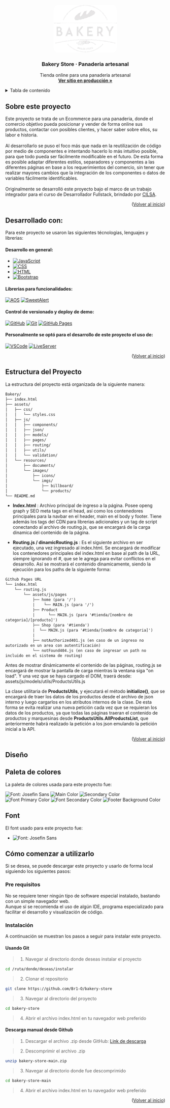 <!-- Improved compatibility of back to top link: See: https://github.com/othneildrew/Best-README-Template/pull/73 -->
<a id="readme-top"></a>
<!--
*** Thanks for checking out the Best-README-Template. If you have a suggestion
*** that would make this better, please fork the repo and create a pull request
*** or simply open an issue with the tag "enhancement".
*** Don't forget to give the project a star!
*** Thanks again! Now go create something AMAZING! :D
-->



<!-- PROJECT SHIELDS -->
<!--
*** I'm using markdown "reference style" links for readability.
*** Reference links are enclosed in brackets [ ] instead of parentheses ( ).
*** See the bottom of this document for the declaration of the reference variables
*** for contributors-url, forks-url, etc. This is an optional, concise syntax you may use.
*** https://www.markdownguide.org/basic-syntax/#reference-style-links
-->
<!--[![LinkedIn][linkedin-shield]][linkedin-url]-->



<!-- PROJECT LOGO -->
<br />
<div align="center">
  <a href="https://raw.githubusercontent.com/Br1-O/bakery-store/main/assets/resources/images/imgs/logo.jpg">
    <img src="https://raw.githubusercontent.com/Br1-O/bakery-store/main/assets/resources/images/imgs/logo.png" alt="Logo" width="200" height="150" style="border-radius:15px;">
  </a>

  <h3 align="center"> Bakery Store · Panaderia artesanal </h3>

  <p align="center">
    Tienda online para una panaderia artesanal
    <br />
    <a href="https://br1-o.github.io/bakery-store"><strong> Ver sitio en producción »</strong></a>
  </p>
</div>



<!-- TABLE OF CONTENTS -->
<details>
  <summary>Tabla de contenido </summary>
  <ol>
    <li>
      <a href="#about-the-project"> Sobre el proyecto</a>
      <ul>
        <li><a href="#built-with"> Construido con</a></li>
      </ul>
    </li>
    <li>
      <a href="#getting-started"> Cómo instalarlo</a>
      <ul>
        <li><a href="#prerequisites"> Pre requisitos</a></li>
        <li><a href="#installation"> Instalación </a></li>
      </ul>
    </li>
  </ol>
</details>



<!-- ABOUT THE PROJECT -->
## Sobre este proyecto

Este proyecto se trata de un Ecommerce para una panaderia, donde el comercio objetivo pueda posicionar y vender de forma online sus productos, contactar con posibles clientes, y hacer saber sobre ellos, su labor e historia. <br><br>
Al desarrollarlo se puso el foco más que nada en la reutilización de código por medio de componentes e intentando hacerlo lo más intuitivo posible, para que todo pueda ser fácilmente modificable en el futuro. De esta forma es posible adaptar diferentes estilos, separadores y componentes a las diferentes páginas en base a los requerimientos del comercio, sin tener que realizar mayores cambios que la integración de los componentes o datos de variables fácilmente identificables.
<br><br>
Originalmente se desarrolló este proyecto bajo el marco de un trabajo integrador para el curso de Desarrollador Fullstack, brindado por [CILSA](https://www.cilsa.org/).

<p align="right">(<a href="#readme-top">Volver al inicio</a>)</p>


## Desarrollado con:

Para este proyecto se usaron las siguientes técnologias, lenguajes y librerias:

#### Desarrollo en general:

* [![JavaScript][JavaScript.com]][JavaScript-url]
* [![CSS][CSS.com]][CSS-url]
* [![HTML][HTML.com]][HTML-url]
* [![Bootstrap][Bootstrap.com]][Bootstrap-url]

#### Librerias para funcionalidades:

[![AOS][AOS.com]][AOS-url]
[![SweetAlert][SweetAlert.com]][SweetAlert-url]

#### Control de versionado y deploy de demo:

[![GitHub][GitHub.com]][GitHub-url]
[![Git][Git.com]][Git-url]
[![GitHub Pages][GitHubPages.com]][GitHubPages-url]

#### Personalmente se optó para el desarrollo de este proyecto el uso de:

[![VSCode][VSCode.com]][VSCode-url]
[![LiveServer][LiveServer.com]][LiveServer-url]

<p align="right">(<a href="#readme-top">Volver al inicio</a>)</p>


## Estructura del Proyecto

La estructura del proyecto está organizada de la siguiente manera:

```plaintext
Bakery/
├── index.html
├── assets/
│   ├── css/
│   │   └── styles.css
│   ├── js/
│   │   ├── components/
│   │   ├── json/
│   │   ├── models/
│   │   ├── pages/
│   │   ├── routing/
│   │   ├── utils/
│   │   └── validation/
│   └── resources/
│       ├── documents/
│       └── images/
│           ├── icons/
│           └── imgs/
│               ├── billboard/
│               └── products/
└── README.md
```

* **Index.html** : 
Archivo principal de ingreso a la página. Posee openg graph y SEO meta tags en el head, así como los contenedores principales para la navbar en el header, main en el body y footer.
Tiene además los tags del CDN para librerias adicionales y un tag de script conectando al archivo de routing.js, que se encargará de la carga dinamica del contenido de la página.

* **Routing.js / dinamicRouting.js** :
Es el siguiente archivo en ser ejecutado, una vez ingresado al index.html. Se encargará de modificar los contenedores principales del index.html en base al path de la URL, siempre ignorando el #, que se le agrega para evitar conflictos en el desarrollo. Así se mostrará el contenido dinamicamente, siendo la ejecución para los paths de la siguiente forma:

```plaintext
Github Pages URL
└── index.html
    └── routing.js
        └── assets/js/pages
            ├── home (para '/')
            |    └── MAIN.js (para '/')
            ├── Product 
            |      └── MAIN.js (para '#tienda/[nombre de categoria]/[producto]')
            ├── Shop (para '#tienda')
            |  └── MAIN.js (para '#tienda/[nombre de categoria]')
            |
            ├── notAuthorized401.js (en caso de un ingreso no autorizado en un area con autentificación)
            └── notFound404.js (en caso de ingresar un path no incluido en el sistema de routing)
```

Antes de mostrar dinámicamente el contenido de las páginas, routing.js se encargará de mostrar la pantalla de carga mientras la ventana siga "on load". 
Y una vez que se haya cargado el DOM, traerá desde:
assets/js/models/utils/ProductsUtils.js

La clase utilitaria de **ProductsUtils**, y ejecutará el método **initialize()**, que se encargará de traer los datos de los productos desde el archivo de json interno y luego cargarlos en los atributos internos de la clase.
De esta forma se evita realizar una nueva petición cada vez que se requieran los datos de los productos, ya que todas las páginas traeran el contenido de productos y marquesinas desde **ProductsUtils.AllProductsList**, que anteriormente habrá realizado la petición a los json emulando la petición inicial a la API.

<p align="right">(<a href="#readme-top">Volver al inicio</a>)</p>

## Diseño

## Paleta de colores

La paleta de colores usada para este proyecto fue:

![Font: Josefin Sans](https://img.shields.io/badge/Font-Josefin%20Sans-blue)
![Main Color](https://img.shields.io/badge/Main%20Color-rgb(0%2C%200%2C%200)-black)
![Secondary Color](https://img.shields.io/badge/Secondary%20Color-rgb(67%2C%2075%2C%2082)-darkgrey)
![Font Primary Color](https://img.shields.io/badge/Font%20Primary%20Color-rgb(237%2C%20236%2C%20238)-lightgrey)
![Font Secondary Color](https://img.shields.io/badge/Font%20Secondary%20Color-rgb(81%2C%2080%2C%2080)-grey)
![Footer Background Color](https://img.shields.io/badge/Footer%20Background%20Color-rgb(17%2C%2017%2C%2017)-black)

## Font

El font usado para este proyecto fue: 
* ![Font: Josefin Sans](https://img.shields.io/badge/Font-Josefin%20Sans-blue)

<!-- GETTING STARTED -->
## Cómo comenzar a utilizarlo

Si se desea, se puede descargar este proyecto y usarlo de forma local siguiendo los siguientes pasos:

### Pre requisitos

No se requiere tener ningún tipo de software especial instalado, bastando con un simple navegador web. 
<br>
Aunque sí se recomienda el uso de algún IDE, programa especializado para facilitar el desarrollo y visualización de código.
<br>

### Instalación

A continuación se muestran los pasos a seguir para instalar este proyecto.

#### Usando Git

> 1. Navegar al directorio donde deseas instalar el proyecto
   ```sh
   cd /ruta/donde/deseas/instalar
   ```

> 2. Clonar el repositorio
   ```sh
   git clone https://github.com/Br1-O/bakery-store
   ```

 > 3. Navegar al directorio del proyecto
   ```sh
  cd bakery-store
   ```

> 4. Abrir el archivo index.html en tu navegador web preferido

#### Descarga manual desde Github

> 1. Descargar el archivo .zip desde GitHub: [Link de descarga](https://github.com/Br1-O/bakery-store/archive/refs/heads/main.zip)

> 2. Descomprimir el archivo .zip
   ```sh
   unzip bakery-store-main.zip
   ```

 > 3. Navegar al directorio donde fue descomprimido
   ```sh
  cd bakery-store-main
   ```
> 4. Abrir el archivo index.html en tu navegador web preferido

<p align="right">(<a href="#readme-top">Volver al inicio</a>)</p>


<!-- MARKDOWN LINKS & IMAGES -->
<!-- https://www.markdownguide.org/basic-syntax/#reference-style-links -->
[contributors-shield]: https://img.shields.io/github/contributors/othneildrew/Best-README-Template.svg?style=for-the-badge
[contributors-url]: https://github.com/othneildrew/Best-README-Template/graphs/contributors
[forks-shield]: https://img.shields.io/github/forks/othneildrew/Best-README-Template.svg?style=for-the-badge
[forks-url]: https://github.com/othneildrew/Best-README-Template/network/members
[stars-shield]: https://img.shields.io/github/stars/othneildrew/Best-README-Template.svg?style=for-the-badge
[stars-url]: https://github.com/othneildrew/Best-README-Template/stargazers
[issues-shield]: https://img.shields.io/github/issues/othneildrew/Best-README-Template.svg?style=for-the-badge
[issues-url]: https://github.com/othneildrew/Best-README-Template/issues
[license-shield]: https://img.shields.io/github/license/othneildrew/Best-README-Template.svg?style=for-the-badge
[license-url]: https://github.com/othneildrew/Best-README-Template/blob/master/LICENSE.txt
[linkedin-shield]: https://img.shields.io/badge/-LinkedIn-black.svg?style=for-the-badge&logo=linkedin&colorB=555
[linkedin-url]: https://linkedin.com/in/othneildrew
[product-screenshot]: images/screenshot.png

[JavaScript.com]: https://img.shields.io/badge/JavaScript-F7DF1E?logo=javascript&logoColor=white&style=for-the-badge
[JavaScript-url]: https://developer.mozilla.org/en-US/docs/Web/JavaScript

[CSS.com]: https://img.shields.io/badge/CSS-1572B6?logo=css3&logoColor=white&style=for-the-badge
[CSS-url]: https://developer.mozilla.org/en-US/docs/Web/CSS

[HTML.com]: https://img.shields.io/badge/HTML-E34F26?logo=html5&logoColor=white&style=for-the-badge
[HTML-url]: https://developer.mozilla.org/en-US/docs/Web/HTML

[Bootstrap.com]: https://img.shields.io/badge/Bootstrap-563D7C?logo=bootstrap&logoColor=white&style=for-the-badge
[Bootstrap-url]: https://getbootstrap.com

[AOS.com]: https://img.shields.io/badge/AOS-000000?logo=aos&logoColor=white&style=for-the-badge
[AOS-url]: https://michalsnik.github.io/aos/

[SweetAlert.com]: https://img.shields.io/badge/SweetAlert-0078D7?logo=sweetalert&logoColor=white&style=for-the-badge
[SweetAlert-url]: https://sweetalert.js.org/

[GitHub.com]: https://img.shields.io/badge/GitHub-181717?logo=github&logoColor=white&style=for-the-badge
[GitHub-url]: https://github.com/

[Git.com]: https://img.shields.io/badge/Git-F05032?logo=git&logoColor=white&style=for-the-badge
[Git-url]: https://git-scm.com/

[GitHubPages.com]: https://img.shields.io/badge/GitHub_Pages-222?logo=github&logoColor=white&style=for-the-badge
[GitHubPages-url]: https://pages.github.com/

[VSCode.com]: https://img.shields.io/badge/VSCode-007ACC?logo=visual-studio-code&logoColor=white&style=for-the-badge
[VSCode-url]: https://code.visualstudio.com/

[LiveServer.com]: https://img.shields.io/badge/LiveServer-4993CD?logo=visual-studio-code&logoColor=white&style=for-the-badge
[LiveServer-url]: https://marketplace.visualstudio.com/items?itemName=ritwickdey.LiveServer
